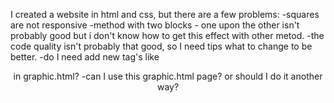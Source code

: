 I created a website in html and css, but there are a few problems:
-squares are not responsive
-method with two blocks - one upon the other isn't probably good  but i don't know how to get this effect with other metod.
-the code quality isn't probably that good, so I need tips what to change to be better.
-do I need add new tag's like <header><article> in graphic.html?
-can I use this graphic.html page? or should I do it another way?
